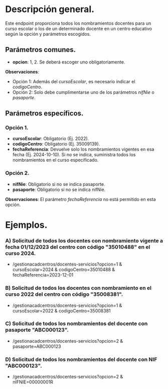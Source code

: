 
# Descripción general.

Este endpoint proporciona todos los nombramientos docentes para un curso escolar o los de un determinado docente en un centro educativo según la opción y parámetros escogidos.

## Parámetros comunes.
* **opcion**: 1, 2. Se deberá escoger uno obligatoriamente.

**Observaciones**:
* Opción 1: Además del *cursoEscolar*, es necesario indicar el *codigoCentro*.
* Opción 2: Solo debe cumplimentarse uno de los parámetros *nifNie* o *pasaporte*.

## Parámetros específicos.

### Opción 1.

* **cursoEscolar**: Obligatorio (Ej. 2022).
* **codigoCentro**: Obligatorio (Ej. 35009139).
* **fechaReferencia**: Devuelve solo los nombramientos vigentes en esa fecha (Ej. 2024-10-10). Si no se indica, suministra todos los nombramientos en el curso especificado.

### Opción 2.
* **nifNie**: Obligatorio si no se indica pasaporte.
* **pasaporte**: Obligatorio si no se indica nifNie.

**Observaciones**: El parámetro *fechaReferencia* no está permitido en esta opción.

# Ejemplos.
### A) Solicitud de todos los docentes con nombramiento vigente a fecha 01/12/2023 del centro con código "35010488" en el curso 2024.
* /gestionacadcentros/docentes-servicios?opcion=1 & cursoEscolar=2024 & codigoCentro=35010488 & fechaReferencia=2023-12-01

### B) Solicitud de todos los docentes con nombramiento en el curso 2022 del centro con código "35008381".
* /gestionacadcentros/docentes-servicios?opcion=1 & cursoEscolar=2022 & codigoCentro=35008381

### C) Solicitud de todos los nombramientos del docente con pasaporte "ABC000123".
* /gestionacadcentros/docentes-servicios?opcion=2 & pasaporte=ABC000123

### D) Solicitud de todos los nombramientos del docente con NIF "ABC000123".
* /gestionacadcentros/docentes-servicios?opcion=2 & nIFNIE=00000001R



